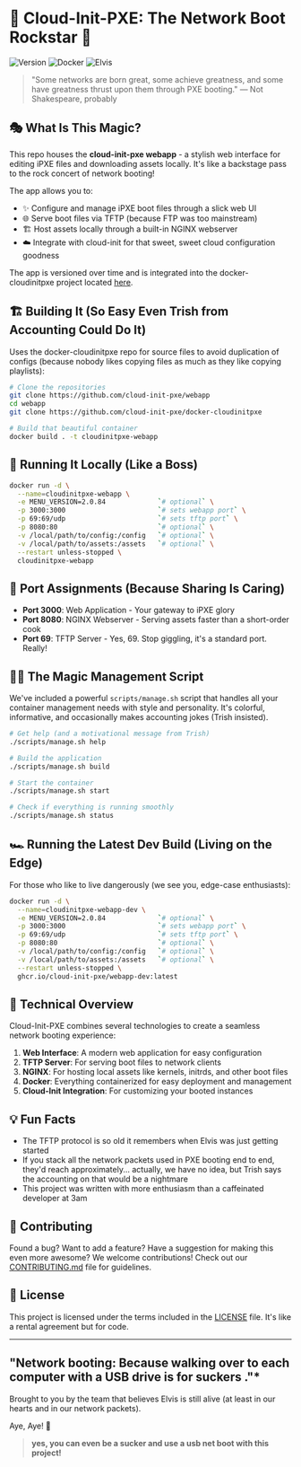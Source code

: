 # 🚀 Cloud-Init-PXE: The Network Boot Rockstar 🚀

![Version](https://img.shields.io/badge/version-latest-blue)
![Docker](https://img.shields.io/badge/docker-powered-blue)
![Elvis](https://img.shields.io/badge/Elvis-Approved-gold)

> "Some networks are born great, some achieve greatness, and some have greatness thrust upon them through PXE booting." — Not Shakespeare, probably

## 🎭 What Is This Magic?

This repo houses the **cloud-init-pxe webapp** - a stylish web interface for editing iPXE files and downloading assets locally. It's like a backstage pass to the rock concert of network booting!

The app allows you to:

- ✨ Configure and manage iPXE boot files through a slick web UI
- 🌐 Serve boot files via TFTP (because FTP was too mainstream)
- 🏗️ Host assets locally through a built-in NGINX webserver
- ☁️ Integrate with cloud-init for that sweet, sweet cloud configuration goodness

The app is versioned over time and is integrated into the docker-cloudinitpxe project located [here](https://github.com/cloud-init-pxe/docker-cloudinitpxe).

## 🏗️ Building It (So Easy Even Trish from Accounting Could Do It)

Uses the docker-cloudinitpxe repo for source files to avoid duplication of configs (because nobody likes copying files as much as they like copying playlists):

```bash
# Clone the repositories
git clone https://github.com/cloud-init-pxe/webapp
cd webapp
git clone https://github.com/cloud-init-pxe/docker-cloudinitpxe

# Build that beautiful container
docker build . -t cloudinitpxe-webapp
```

## 🚀 Running It Locally (Like a Boss)

```bash
docker run -d \
  --name=cloudinitpxe-webapp \
  -e MENU_VERSION=2.0.84             `# optional` \
  -p 3000:3000                       `# sets webapp port` \
  -p 69:69/udp                       `# sets tftp port` \
  -p 8080:80                         `# optional` \
  -v /local/path/to/config:/config   `# optional` \
  -v /local/path/to/assets:/assets   `# optional` \
  --restart unless-stopped \
  cloudinitpxe-webapp
```

## 🔌 Port Assignments (Because Sharing Is Caring)

- **Port 3000**: Web Application - Your gateway to iPXE glory
- **Port 8080**: NGINX Webserver - Serving assets faster than a short-order cook
- **Port 69**: TFTP Server - Yes, 69. Stop giggling, it's a standard port. Really!

## 🧙‍♂️ The Magic Management Script

We've included a powerful `scripts/manage.sh` script that handles all your container management needs with style and personality. It's colorful, informative, and occasionally makes accounting jokes (Trish insisted).

```bash
# Get help (and a motivational message from Trish)
./scripts/manage.sh help

# Build the application
./scripts/manage.sh build

# Start the container
./scripts/manage.sh start

# Check if everything is running smoothly
./scripts/manage.sh status
```

## 🏎️ Running the Latest Dev Build (Living on the Edge)

For those who like to live dangerously (we see you, edge-case enthusiasts):

```bash
docker run -d \
  --name=cloudinitpxe-webapp-dev \
  -e MENU_VERSION=2.0.84             `# optional` \
  -p 3000:3000                       `# sets webapp port` \
  -p 69:69/udp                       `# sets tftp port` \
  -p 8080:80                         `# optional` \
  -v /local/path/to/config:/config   `# optional` \
  -v /local/path/to/assets:/assets   `# optional` \
  --restart unless-stopped \
  ghcr.io/cloud-init-pxe/webapp-dev:latest
```

## 🤔 Technical Overview

Cloud-Init-PXE combines several technologies to create a seamless network booting experience:

1. **Web Interface**: A modern web application for easy configuration
2. **TFTP Server**: For serving boot files to network clients
3. **NGINX**: For hosting local assets like kernels, initrds, and other boot files
4. **Docker**: Everything containerized for easy deployment and management
5. **Cloud-Init Integration**: For customizing your booted instances

## 💡 Fun Facts

- The TFTP protocol is so old it remembers when Elvis was just getting started
- If you stack all the network packets used in PXE booting end to end, they'd reach approximately... actually, we have no idea, but Trish says the accounting on that would be a nightmare
- This project was written with more enthusiasm than a caffeinated developer at 3am

## 🧪 Contributing

Found a bug? Want to add a feature? Have a suggestion for making this even more awesome? We welcome contributions! Check out our [CONTRIBUTING.md](CONTRIBUTING.md) file for guidelines.

## 📜 License

This project is licensed under the terms included in the [LICENSE](LICENSE) file. It's like a rental agreement but for code.

---

## "Network booting: Because walking over to each computer with a USB drive is for suckers ."*

Brought to you by the team that believes Elvis is still alive (at least in our hearts and in our network packets).

Aye, Aye! 🚢
> **yes, you can even be a sucker and use a usb net boot with this project!**
